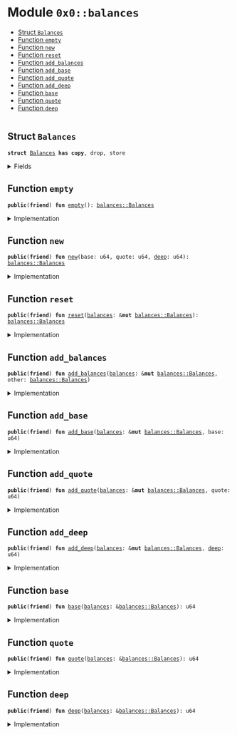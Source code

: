 
<a name="0x0_balances"></a>

# Module `0x0::balances`



-  [Struct `Balances`](#0x0_balances_Balances)
-  [Function `empty`](#0x0_balances_empty)
-  [Function `new`](#0x0_balances_new)
-  [Function `reset`](#0x0_balances_reset)
-  [Function `add_balances`](#0x0_balances_add_balances)
-  [Function `add_base`](#0x0_balances_add_base)
-  [Function `add_quote`](#0x0_balances_add_quote)
-  [Function `add_deep`](#0x0_balances_add_deep)
-  [Function `base`](#0x0_balances_base)
-  [Function `quote`](#0x0_balances_quote)
-  [Function `deep`](#0x0_balances_deep)


<pre><code></code></pre>



<a name="0x0_balances_Balances"></a>

## Struct `Balances`



<pre><code><b>struct</b> <a href="balances.md#0x0_balances_Balances">Balances</a> <b>has</b> <b>copy</b>, drop, store
</code></pre>



<details>
<summary>Fields</summary>


<dl>
<dt>
<code>base: u64</code>
</dt>
<dd>

</dd>
<dt>
<code>quote: u64</code>
</dt>
<dd>

</dd>
<dt>
<code><a href="dependencies/token/deep.md#0x36dbef866a1d62bf7328989a10fb2f07d769f4ee587c0de4a0a256e57e0a58a8_deep">deep</a>: u64</code>
</dt>
<dd>

</dd>
</dl>


</details>

<a name="0x0_balances_empty"></a>

## Function `empty`



<pre><code><b>public</b>(<b>friend</b>) <b>fun</b> <a href="balances.md#0x0_balances_empty">empty</a>(): <a href="balances.md#0x0_balances_Balances">balances::Balances</a>
</code></pre>



<details>
<summary>Implementation</summary>


<pre><code><b>public</b>(package) <b>fun</b> <a href="balances.md#0x0_balances_empty">empty</a>(): <a href="balances.md#0x0_balances_Balances">Balances</a> {
    <a href="balances.md#0x0_balances_Balances">Balances</a> {
        base: 0,
        quote: 0,
        <a href="dependencies/token/deep.md#0x36dbef866a1d62bf7328989a10fb2f07d769f4ee587c0de4a0a256e57e0a58a8_deep">deep</a>: 0,
    }
}
</code></pre>



</details>

<a name="0x0_balances_new"></a>

## Function `new`



<pre><code><b>public</b>(<b>friend</b>) <b>fun</b> <a href="balances.md#0x0_balances_new">new</a>(base: u64, quote: u64, <a href="dependencies/token/deep.md#0x36dbef866a1d62bf7328989a10fb2f07d769f4ee587c0de4a0a256e57e0a58a8_deep">deep</a>: u64): <a href="balances.md#0x0_balances_Balances">balances::Balances</a>
</code></pre>



<details>
<summary>Implementation</summary>


<pre><code><b>public</b>(package) <b>fun</b> <a href="balances.md#0x0_balances_new">new</a>(base: u64, quote: u64, <a href="dependencies/token/deep.md#0x36dbef866a1d62bf7328989a10fb2f07d769f4ee587c0de4a0a256e57e0a58a8_deep">deep</a>: u64): <a href="balances.md#0x0_balances_Balances">Balances</a> {
    <a href="balances.md#0x0_balances_Balances">Balances</a> {
        base: base,
        quote: quote,
        <a href="dependencies/token/deep.md#0x36dbef866a1d62bf7328989a10fb2f07d769f4ee587c0de4a0a256e57e0a58a8_deep">deep</a>: <a href="dependencies/token/deep.md#0x36dbef866a1d62bf7328989a10fb2f07d769f4ee587c0de4a0a256e57e0a58a8_deep">deep</a>,
    }
}
</code></pre>



</details>

<a name="0x0_balances_reset"></a>

## Function `reset`



<pre><code><b>public</b>(<b>friend</b>) <b>fun</b> <a href="balances.md#0x0_balances_reset">reset</a>(<a href="balances.md#0x0_balances">balances</a>: &<b>mut</b> <a href="balances.md#0x0_balances_Balances">balances::Balances</a>): <a href="balances.md#0x0_balances_Balances">balances::Balances</a>
</code></pre>



<details>
<summary>Implementation</summary>


<pre><code><b>public</b>(package) <b>fun</b> <a href="balances.md#0x0_balances_reset">reset</a>(<a href="balances.md#0x0_balances">balances</a>: &<b>mut</b> <a href="balances.md#0x0_balances_Balances">Balances</a>): <a href="balances.md#0x0_balances_Balances">Balances</a> {
    <b>let</b> <b>old</b> = *<a href="balances.md#0x0_balances">balances</a>;
    <a href="balances.md#0x0_balances">balances</a>.base = 0;
    <a href="balances.md#0x0_balances">balances</a>.quote = 0;
    <a href="balances.md#0x0_balances">balances</a>.<a href="dependencies/token/deep.md#0x36dbef866a1d62bf7328989a10fb2f07d769f4ee587c0de4a0a256e57e0a58a8_deep">deep</a> = 0;

    <b>old</b>
}
</code></pre>



</details>

<a name="0x0_balances_add_balances"></a>

## Function `add_balances`



<pre><code><b>public</b>(<b>friend</b>) <b>fun</b> <a href="balances.md#0x0_balances_add_balances">add_balances</a>(<a href="balances.md#0x0_balances">balances</a>: &<b>mut</b> <a href="balances.md#0x0_balances_Balances">balances::Balances</a>, other: <a href="balances.md#0x0_balances_Balances">balances::Balances</a>)
</code></pre>



<details>
<summary>Implementation</summary>


<pre><code><b>public</b>(package) <b>fun</b> <a href="balances.md#0x0_balances_add_balances">add_balances</a>(<a href="balances.md#0x0_balances">balances</a>: &<b>mut</b> <a href="balances.md#0x0_balances_Balances">Balances</a>, other: <a href="balances.md#0x0_balances_Balances">Balances</a>) {
    <a href="balances.md#0x0_balances">balances</a>.base = <a href="balances.md#0x0_balances">balances</a>.base + other.base;
    <a href="balances.md#0x0_balances">balances</a>.quote = <a href="balances.md#0x0_balances">balances</a>.quote + other.quote;
    <a href="balances.md#0x0_balances">balances</a>.<a href="dependencies/token/deep.md#0x36dbef866a1d62bf7328989a10fb2f07d769f4ee587c0de4a0a256e57e0a58a8_deep">deep</a> = <a href="balances.md#0x0_balances">balances</a>.<a href="dependencies/token/deep.md#0x36dbef866a1d62bf7328989a10fb2f07d769f4ee587c0de4a0a256e57e0a58a8_deep">deep</a> + other.<a href="dependencies/token/deep.md#0x36dbef866a1d62bf7328989a10fb2f07d769f4ee587c0de4a0a256e57e0a58a8_deep">deep</a>;
}
</code></pre>



</details>

<a name="0x0_balances_add_base"></a>

## Function `add_base`



<pre><code><b>public</b>(<b>friend</b>) <b>fun</b> <a href="balances.md#0x0_balances_add_base">add_base</a>(<a href="balances.md#0x0_balances">balances</a>: &<b>mut</b> <a href="balances.md#0x0_balances_Balances">balances::Balances</a>, base: u64)
</code></pre>



<details>
<summary>Implementation</summary>


<pre><code><b>public</b>(package) <b>fun</b> <a href="balances.md#0x0_balances_add_base">add_base</a>(<a href="balances.md#0x0_balances">balances</a>: &<b>mut</b> <a href="balances.md#0x0_balances_Balances">Balances</a>, base: u64) {
    <a href="balances.md#0x0_balances">balances</a>.base = <a href="balances.md#0x0_balances">balances</a>.base + base;
}
</code></pre>



</details>

<a name="0x0_balances_add_quote"></a>

## Function `add_quote`



<pre><code><b>public</b>(<b>friend</b>) <b>fun</b> <a href="balances.md#0x0_balances_add_quote">add_quote</a>(<a href="balances.md#0x0_balances">balances</a>: &<b>mut</b> <a href="balances.md#0x0_balances_Balances">balances::Balances</a>, quote: u64)
</code></pre>



<details>
<summary>Implementation</summary>


<pre><code><b>public</b>(package) <b>fun</b> <a href="balances.md#0x0_balances_add_quote">add_quote</a>(<a href="balances.md#0x0_balances">balances</a>: &<b>mut</b> <a href="balances.md#0x0_balances_Balances">Balances</a>, quote: u64) {
    <a href="balances.md#0x0_balances">balances</a>.quote = <a href="balances.md#0x0_balances">balances</a>.quote + quote;
}
</code></pre>



</details>

<a name="0x0_balances_add_deep"></a>

## Function `add_deep`



<pre><code><b>public</b>(<b>friend</b>) <b>fun</b> <a href="balances.md#0x0_balances_add_deep">add_deep</a>(<a href="balances.md#0x0_balances">balances</a>: &<b>mut</b> <a href="balances.md#0x0_balances_Balances">balances::Balances</a>, <a href="dependencies/token/deep.md#0x36dbef866a1d62bf7328989a10fb2f07d769f4ee587c0de4a0a256e57e0a58a8_deep">deep</a>: u64)
</code></pre>



<details>
<summary>Implementation</summary>


<pre><code><b>public</b>(package) <b>fun</b> <a href="balances.md#0x0_balances_add_deep">add_deep</a>(<a href="balances.md#0x0_balances">balances</a>: &<b>mut</b> <a href="balances.md#0x0_balances_Balances">Balances</a>, <a href="dependencies/token/deep.md#0x36dbef866a1d62bf7328989a10fb2f07d769f4ee587c0de4a0a256e57e0a58a8_deep">deep</a>: u64) {
    <a href="balances.md#0x0_balances">balances</a>.<a href="dependencies/token/deep.md#0x36dbef866a1d62bf7328989a10fb2f07d769f4ee587c0de4a0a256e57e0a58a8_deep">deep</a> = <a href="balances.md#0x0_balances">balances</a>.<a href="dependencies/token/deep.md#0x36dbef866a1d62bf7328989a10fb2f07d769f4ee587c0de4a0a256e57e0a58a8_deep">deep</a> + <a href="dependencies/token/deep.md#0x36dbef866a1d62bf7328989a10fb2f07d769f4ee587c0de4a0a256e57e0a58a8_deep">deep</a>;
}
</code></pre>



</details>

<a name="0x0_balances_base"></a>

## Function `base`



<pre><code><b>public</b>(<b>friend</b>) <b>fun</b> <a href="balances.md#0x0_balances_base">base</a>(<a href="balances.md#0x0_balances">balances</a>: &<a href="balances.md#0x0_balances_Balances">balances::Balances</a>): u64
</code></pre>



<details>
<summary>Implementation</summary>


<pre><code><b>public</b>(package) <b>fun</b> <a href="balances.md#0x0_balances_base">base</a>(<a href="balances.md#0x0_balances">balances</a>: &<a href="balances.md#0x0_balances_Balances">Balances</a>): u64 {
    <a href="balances.md#0x0_balances">balances</a>.base
}
</code></pre>



</details>

<a name="0x0_balances_quote"></a>

## Function `quote`



<pre><code><b>public</b>(<b>friend</b>) <b>fun</b> <a href="balances.md#0x0_balances_quote">quote</a>(<a href="balances.md#0x0_balances">balances</a>: &<a href="balances.md#0x0_balances_Balances">balances::Balances</a>): u64
</code></pre>



<details>
<summary>Implementation</summary>


<pre><code><b>public</b>(package) <b>fun</b> <a href="balances.md#0x0_balances_quote">quote</a>(<a href="balances.md#0x0_balances">balances</a>: &<a href="balances.md#0x0_balances_Balances">Balances</a>): u64 {
    <a href="balances.md#0x0_balances">balances</a>.quote
}
</code></pre>



</details>

<a name="0x0_balances_deep"></a>

## Function `deep`



<pre><code><b>public</b>(<b>friend</b>) <b>fun</b> <a href="dependencies/token/deep.md#0x36dbef866a1d62bf7328989a10fb2f07d769f4ee587c0de4a0a256e57e0a58a8_deep">deep</a>(<a href="balances.md#0x0_balances">balances</a>: &<a href="balances.md#0x0_balances_Balances">balances::Balances</a>): u64
</code></pre>



<details>
<summary>Implementation</summary>


<pre><code><b>public</b>(package) <b>fun</b> <a href="dependencies/token/deep.md#0x36dbef866a1d62bf7328989a10fb2f07d769f4ee587c0de4a0a256e57e0a58a8_deep">deep</a>(<a href="balances.md#0x0_balances">balances</a>: &<a href="balances.md#0x0_balances_Balances">Balances</a>): u64 {
    <a href="balances.md#0x0_balances">balances</a>.<a href="dependencies/token/deep.md#0x36dbef866a1d62bf7328989a10fb2f07d769f4ee587c0de4a0a256e57e0a58a8_deep">deep</a>
}
</code></pre>



</details>
